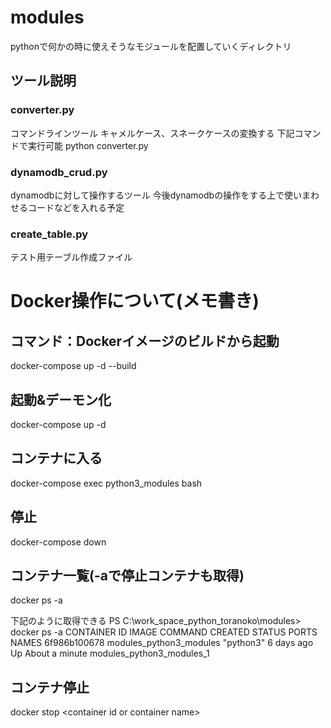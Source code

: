 # modules
pythonで何かの時に使えそうなモジュールを配置していくディレクトリ

## ツール説明

### converter.py
コマンドラインツール
キャメルケース、スネークケースの変換する
下記コマンドで実行可能
python converter.py

### dynamodb_crud.py
dynamodbに対して操作するツール
今後dynamodbの操作をする上で使いまわせるコードなどを入れる予定

### create_table.py
テスト用テーブル作成ファイル

# Docker操作について(メモ書き)
## コマンド：Dockerイメージのビルドから起動
docker-compose up -d --build

## 起動&デーモン化
docker-compose up -d

## コンテナに入る
docker-compose exec python3_modules bash

## 停止
docker-compose down

## コンテナ一覧(-aで停止コンテナも取得)
docker ps -a

下記のように取得できる
PS C:\work_space_python_toranoko\modules> docker ps -a
CONTAINER ID   IMAGE                     COMMAND                  CREATED        STATUS                     PORTS     NAMES
6f986b100678   modules_python3_modules   "python3"                6 days ago     Up About a minute                    modules_python3_modules_1

## コンテナ停止
docker stop \<container id or container name>
